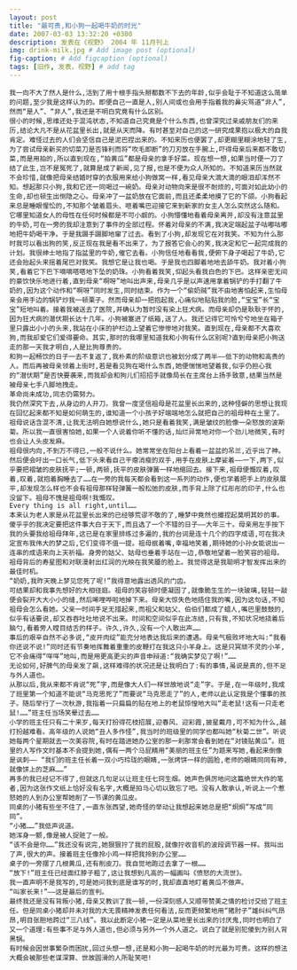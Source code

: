 ```yaml
---
layout: post
title: "最可贵,和小狗一起喝牛奶的时光"
date: 2007-03-03 13:32:20 +0300
description: 发表在《视野》 2004 年 11月刊上
img: drink-milk.jpg # Add image post (optional)
fig-caption: # Add figcaption (optional)
tags: [旧作, 发表，视野] # add tag
---
```

<!--`_posts` directory 打框--> 


	我一向不大了然人是什么,活到了用十根手指头掰都数不下去的年龄,似乎会耻于不知道这么简单的问题,至少我是这样认为的。即便自己一直是人,别人间或也会用手指着我的鼻尖骂道“非人”,然而“是人”、“非人”,我还是不明白究竟有什么区别。 
	很小的时候,思维还处于混沌状态,不知道自己究竟是个什么东西,也曾深究过亲戚朋友们的来历,结论大凡不是从花盆里长出,就是从天而降。有时甚至对自己的这一研究成果抱以极大的自我肯定。难怪过去的人们会坚信自己是泥巴捏出来的。不知来历也便罢了,却更糊里糊涂地轻了生,为了尝试母亲新买的切菜刀是否锋利而将“吹毛即断”的刀刃放在手腕上,吓得母亲后来都不敢切菜,而是用拍的,所以直到现在,“拍黄瓜”都是母亲的拿手好菜。现在想一想,如果当时便一刀了结了此生,岂不是冤死了,就算是成了新闻,见了报,也是不便为众人所知的。不知道来历当然就不会珍惜,就像把母亲结婚时穿的衣服用来给小狗做窝一样,看见母亲大滴大滴的眼泪却浑然不知。想起那只小狗,我和它还一同喝过一碗奶。母亲对动物向来是很不耐烦的,可面对如此幼小的生命,却也顿生出恻隐之心。母亲冲了一盆奶放在它面前,而且还柔柔地摸了它的下颌。小狗看起来总是睡眼惺忪的,不知那个皱着眉头、咂着嘴巴迎接它来到新家的女主人怎么突然这么随和。它哪里知道女人的母性在任何时候都是不可小觑的。小狗懵懂地看着母亲离开,却没有注意盆里的牛奶,可在一旁的我却注意到了事件的全部过程。怀着对母亲的不满,我决定端起盆子咕嘟咕嘟地把牛奶喝干净。于是我蹑手蹑脚地窜了过去。看到了小狗,却发现它在对我笑。不知为什么那时我可以看出狗的笑,反正现在我是看不出来了。为了报答它会心的笑,我决定和它一起完成我的计划。我很绅士地指了指盆里的牛奶,催它去看。小狗信任地看看我,便俯下身子喝起了牛奶,它还会抬起头来摇着尾巴对我笑。我想它是让我也喝。于是我也四脚着地地去舔牛奶。我对着小狗笑,看着它下巴下嘀嘀嗒嗒地下坠的奶珠。小狗看着我笑,仰起头看我白色的下巴。这样亲密无间的豪饮快乐地进行着,直到母亲“啊呀”地叫出声来,母亲几乎是以声速用拿着锅铲的手打翻了牛奶的,因为这个动作和“啊呀”同时发生,同时结束。作为一个“偷奶贼”我不由地害怕起来,生怕母亲会用手边的锅铲炒我一顿栗子。然而母亲却一把抱起我,心痛似地贴贴我的脸,“宝宝”长“宝宝”短地叫着。接着我被送去了医院,并确认为暂时没有染上狂犬病。而母亲却仍是耿耿于怀的,因为狂犬病的潜伏期长达十几年。小狗被塞进了纸箱,送了人。我还记得它可怜兮兮地坐在箱子里只露出小小的头来,我站在小床的护栏边上望着它惨惨地对我笑。直到现在,母亲都不大喜欢狗,而我却爱它们爱得要命。其实,那时的我哪里知道我和小狗有什么区别呢?直到母亲把小狗送走的那一天我才明白,人是比狗尊贵的。 
	和狗一起畅饮的日子一去不复返了,我朴素的阶级意识也被划分成了两半——低下的动物和高贵的人。而后再被母亲领着上街时,若是看见狗在喝什么东西,她便惴惴地望着我,似乎仍担心我的“潜伏期”是否快要袭来,而我却会和狗儿们招招手就像局长在主席台上扬手致意,结果当然是被母亲七手八脚地拽走。 
	革命尚未成功,同志仍需努力。 
	我仍然深究下去,从身边的人开刀。我曾一度坚信祖母是花盆里长出来的,这种怪僻的思想让我现在回忆起来都不知是如何萌生的,谁知道一个小孩子好端端地怎么就把自己的祖母种在土里了。祖母说话含混不清,让我无法明白她想说什么,她只是看着我笑,满是皱纹的脸像一朵怒放的波斯菊。所以我一直很害怕她,如果一个人说着你听不懂的话,灿烂异常地对你一个劲儿地微笑,有时也会让人头皮发麻。 
	祖母很内向,不到万不得已,一般不说什么。她常常坐在阳台上看着一盆盆的吊兰,近乎出了神。然后便会吁出一口长气,低下头来看自己干瘪消瘦的双手,用手在皮肤上摩娑着——一下,两下,似乎要把褶皱的皮肤抚平;一顿,两顿,抚平的皮肤弹簧一样地缩回去。接下来,祖母便慨叹着,叹着,叹着,就抱着胸睡去了……在一旁的我每天都会看到这一系列的动作,便也学着把手上的皮肤展平,却发现怎么样也不会有祖母那样轻弹簧一般松弛的皮肤,而手背上除了红彤彤的印子,什么也没留下。祖母不愧是祖母啊!我慨叹。 
	Every thing is all right,until…… 
	本来认为老人家是从花盆里长出来的已经够荒谬不敬的了,睡梦中竟然也撮捏起莫明其妙的事。傻乎乎的我决定要把这件事大白于天下,而且选了一个不错的日子——大年三十。母亲用左手按下我的头要我给祖母拜年,这已是在家里排练过多遍的,我的台词是连十几个的四字成语,可在我决定宣布我伟大的梦之后,它们变得不值一提。祖母抿着嘴,幸福地笑着,期待她的小孙女能说出一连串的成语来向上天祈福。身旁的姑父、姑母也垂着手站在一边,恭敬地望着一脸笑容的祖母。祖母背后的寿星图和对联漫射出红润的光映在我笑靥的脸上。我觉得这是我聪明才智发挥出来的最佳时机。 
	“奶奶,我昨天晚上梦见您死了呢!”我得意地露出透风的门齿。 
	可结果却和我事先想好的大相径庭。祖母的笑容顿时便凝固了,就像脆生生的一块玻璃,轻轻一敲便会裂开大大小小的缝,然后唏哩哗啦地掉下来。母亲大惊失色地捂住我的嘴,因为这句话,不知祖母会怎么看她。父亲一时间手足无措起来,而祖父和姑父、伯伯们都成了蜡人,嘴巴里鼓鼓的,似乎有话要说,却又吞吞吐吐地说不出来。时间和空间似乎在此冻结,只有我,不知状况地挠着后脑勺,看着旁人瞠目结舌的样子。许久,许久,没有一个人敢出声…… 
	事后的艰辛自然不必多说,“皮开肉绽”能充分地表达我后来的遭遇。母亲气极败坏地大叫:“我看你还说不说!”同时还有节奏地挥舞着重重的皮鞭打在我这只小羊身上。这是只冥顽不灵的小羊,它不会痛得“咩咩”地叫,而是用更高更尖的声音申辩道:“我确实梦见了啊!”…… 
	无论如何,好脾气的母亲发了飙,这样难得的状况还是让我明白了:有的事情,虽说是真的,但不足与外人道也。 
	从那以后,我从来都不肯说“死”字,而是像大人们一样世故地说“走”字。于是,在一年级时,我成了班里第一个知道不能说“马克思死了”而要说“马克思走了”的人,老师以此认定我是个懂事的孩子。随后举行了一次秋游,我指着一只扁扁的贴在地上的老鼠惊惶地大叫“走老鼠!这有一只走老鼠!……”班主任当场笑晕过去…… 
	小学的班主任只有二十来岁,每天打扮得花枝招展,迎春风、迎彩霞,披星戴月,可不知为什么,越打扮越难看。高年级的人说她“丑人多作怪”,我当时的班级里的同学也都叫她“秋菊二世”。听说她每两个星期就去一次美容院,有时在踏进她办公室的那一刹那常会看到她在“对镜贴黄瓜”。班里的人写作文时基本不会提到她,偶有一两个马屁精用“美丽的班主任”为题来写她,看起来倒像是讽刺—— “我们的班主任长着一双小巧玲珑的眼睛,一张烤饼一样的圆脸,老师的眼睛同同有神,就像饼上的芝麻……” 
	再多的我已经记不得了,但就这几句足以让班主任七窍生烟。她声色俱厉地问这篇绝世大作的笔者,因为这张作文纸上恰好没有名字,大概是拍马心切以致忘了吧。没有人敢承认,听说上一个惹怒她的人到办公室帮她削了一节课的黄瓜皮。 
	同桌的小猪有些坐不住了,一直东张西望,她奇怪的举动让我想起来她总是把“炯炯”写成“同同”。 
	“小猪……”我低声说道。 
	她浑身一颤,像是被人捉赃了一般。 
	“该不会是你……”我还没有说完,她狠狠拧了我的屁股,就像拧收音机的波段调节器一样。我叫出了声,很大的声。接着班主任像拎小鸡一样把我拎到办公室…… 
	桌子的一旁摆了几根黄瓜,还有削皮刀。我自觉地跑过去拿了一根…… 
	“放下!”班主任已经面红脖子粗了,这让我想到凡高的一幅画叫《愤怒的大流世》。 
	我一直声明不是我写的,可是她问我到底是谁写的时,我却直直地盯着黄瓜不做声。 
	“叫家长来!”——这是最后的宣判。 
	最终我还是没有背叛小猪,母亲又教训了我一顿,一份深刻感人又顺带赞美之情的检讨交给了班主任。但是同桌小猪却并未对我的大无畏精神发表任何看法,反而更频繁地用“猪肘子”雄纠纠气昂昂,明目张胆地跨过“三八线”。我以此断定小猪一定是从菜地里长出来的讨厌鬼,同时也明白了又一个道理:有些事不足与外人道也,但必须与另外一个外人道之。说白了就是别犯傻到为别人背黑锅。 
	有时候会因世事繁杂而困扰,回过头想一想,还是和小狗一起喝牛奶的时光最为可贵。这样的想法大概会被那些老谋深算、世故圆滑的人所耻笑吧! 




<!--{% highlight ruby %} 高亮程序区域
def print_hi(name)
  puts "Hi, #{name}"
end
print_hi('Tom')
#=> prints 'Hi, Tom' to STDOUT.
{% endhighlight %}

Check out the [Jekyll docs][jekyll-docs] for more info on how to get the most out of Jekyll. File all bugs/feature requests at [Jekyll’s GitHub repo][jekyll-gh]. If you have questions, you can ask them on [Jekyll Talk][jekyll-talk].

[jekyll-docs]: https://jekyllrb.com/docs/home 引用链接
[jekyll-gh]:   https://github.com/jekyll/jekyll
[jekyll-talk]: https://talk.jekyllrb.com/
-->